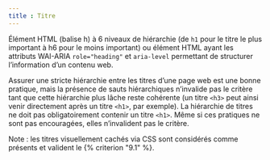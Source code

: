 ```yaml
---
title : Titre
---
```


Élément HTML (balise h) à 6 niveaux de hiérarchie (de `h1` pour le titre le plus important à h6 pour le moins important) ou élément HTML ayant les attributs WAI-ARIA `role="heading"` et `aria-level` permettant de structurer l’information d’un contenu web.

Assurer une stricte hiérarchie entre les titres d’une page web est une bonne pratique, mais la présence de sauts hiérarchiques n’invalide pas le critère tant que cette hiérarchie plus lâche reste cohérente (un titre `<h3>` peut ainsi venir directement après un titre `<h1>`, par exemple). La hiérarchie de titres ne doit pas obligatoirement contenir un titre `<h1>`. Même si ces pratiques ne sont pas encouragées, elles n’invalident pas le critère.


Note : les titres visuellement cachés via CSS sont considérés comme présents et valident le  {% criterion "9.1" %}.
